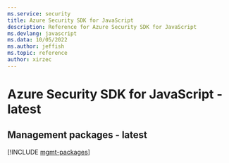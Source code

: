 ```yaml
---
ms.service: security
title: Azure Security SDK for JavaScript
description: Reference for Azure Security SDK for JavaScript
ms.devlang: javascript
ms.data: 10/05/2022
ms.author: jeffish
ms.topic: reference
author: xirzec
---
```

# Azure Security SDK for JavaScript - latest

## Management packages - latest
[!INCLUDE [mgmt-packages](security-mgmt-index.md)]